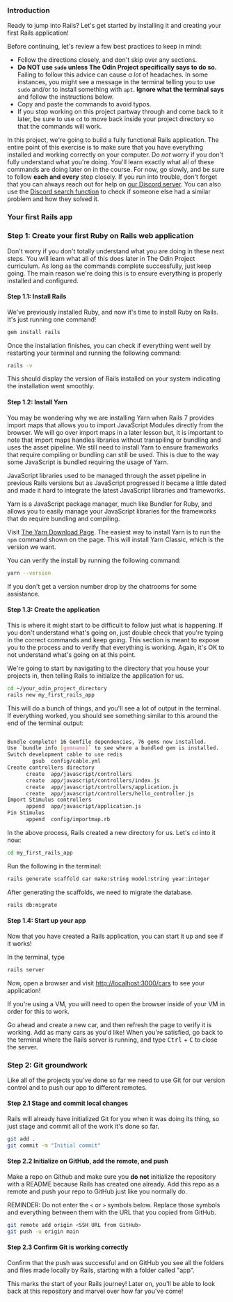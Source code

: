 <!-- TODO: Revisit lesson/heading structure to remove need to disable rules -->
<!-- markdownlint-disable TOP004 -->

### Introduction

Ready to jump into Rails? Let's get started by installing it and creating your first Rails application!

Before continuing, let's review a few best practices to keep in mind:

- Follow the directions closely, and don't skip over any sections.
- **Do NOT use `sudo` unless The Odin Project specifically says to do so.** Failing to follow this advice can cause *a lot* of headaches. In some instances, you might see a message in the terminal telling you to use `sudo` and/or to install something with `apt`. **Ignore what the terminal says** and follow the instructions below.
- Copy and paste the commands to avoid typos.
- If you stop working on this project partway through and come back to it later, be sure to use `cd` to move back inside your project directory so that the commands will work.

In this project, we're going to build a fully functional Rails application. The entire point of this exercise is to make sure that you have everything installed and working correctly on your computer. Do *not* worry if you don't fully understand what you're doing. You'll learn exactly what all of these commands are doing later on in the course. For now, go slowly, and be sure to follow **each and every** step closely. If you run into trouble, don't forget that you can always reach out for help on [our Discord server](https://discord.gg/fbFCkYabZB). You can also use the [Discord search function](https://support.discordapp.com/hc/en-us/articles/115000468588-Using-Search) to check if someone else had a similar problem and how they solved it.

### Your first Rails app

### Step 1: Create your first Ruby on Rails web application

Don't worry if you don't totally understand what you are doing in these next steps. You will learn what all of this does later in The Odin Project curriculum. As long as the commands complete successfully, just keep going. The main reason we're doing this is to ensure everything is properly installed and configured.

#### Step 1.1: Install Rails

We've previously installed Ruby, and now it's time to install Ruby on Rails. It's just running one command!

```bash
gem install rails
```

Once the installation finishes, you can check if everything went well by restarting your terminal and running the following command:

```bash
rails -v
```

This should display the version of Rails installed on your system indicating the installation went smoothly.

#### Step 1.2: Install Yarn

You may be wondering why we are installing Yarn when Rails 7 provides import maps that allows you to import JavaScript Modules directly from the browser. We will go over import maps in a later lesson but, it is important to note that import maps handles libraries without transpiling or bundling and uses the asset pipeline. We still need to install Yarn to ensure frameworks that require compiling or bundling can still be used. This is due to the way some JavaScript is bundled requiring the usage of Yarn.

JavaScript libraries used to be managed through the asset pipeline in previous Rails versions but as JavaScript progressed it became a little dated and made it hard to integrate the latest JavaScript libraries and frameworks.

Yarn is a JavaScript package manager, much like Bundler for Ruby, and allows you to easily manage your JavaScript libraries for the frameworks that do require bundling and compiling.

Visit [The Yarn Download Page](https://classic.yarnpkg.com/en/docs/install#windows-stable). The easiest way to install Yarn is to run the `npm` command shown on the page. This will install Yarn Classic, which is the version we want.

You can verify the install by running the following command:

```bash
yarn --version
```

If you don't get a version number drop by the chatrooms for some assistance.

#### Step 1.3: Create the application

This is where it might start to be difficult to follow just what is happening. If you don't understand what's going on, just double check that you're typing in the correct commands and keep going. This section is meant to expose you to the process and to verify that everything is working. Again, it's OK to not understand what's going on at this point.

We're going to start by navigating to the directory that you house your projects in, then telling Rails to initialize the application for us.

```bash
cd ~/your_odin_project_directory
rails new my_first_rails_app
```

This will do a bunch of things, and you'll see a lot of output in the terminal. If everything worked, you should see something similar to this around the end of the terminal output:

```bash

Bundle complete! 16 Gemfile dependencies, 76 gems now installed.
Use `bundle info [gemname]` to see where a bundled gem is installed.
Switch development cable to use redis
        gsub  config/cable.yml
Create controllers directory
      create  app/javascript/controllers
      create  app/javascript/controllers/index.js
      create  app/javascript/controllers/application.js
      create  app/javascript/controllers/hello_controller.js
Import Stimulus controllers
      append  app/javascript/application.js
Pin Stimulus
      append  config/importmap.rb

```

In the above process, Rails created a new directory for us. Let's `cd` into it now:

```bash
cd my_first_rails_app
```

Run the following in the terminal:

```bash
rails generate scaffold car make:string model:string year:integer
```

After generating the scaffolds, we need to migrate the database.

```bash
rails db:migrate
```

#### Step 1.4: Start up your app

Now that you have created a Rails application, you can start it up and see if it works!

In the terminal, type

```bash
rails server
```

Now, open a browser and visit [http://localhost:3000/cars](http://localhost:3000/cars) to see your application!

<div class="lesson-note lesson-note--warning" markdown=1>

If you're using a VM, you will need to open the browser inside of your VM in order for this to work.

</div>

Go ahead and create a new car, and then refresh the page to verify it is working. Add as many cars as you'd like! When you're satisfied, go back to the terminal where the Rails server is running, and type <kbd>Ctrl</kbd> + <kbd>C</kbd> to close the server.

### Step 2: Git groundwork

Like all of the projects you've done so far we need to use Git for our version control and to push our app to different remotes.

#### Step 2.1 Stage and commit local changes

Rails will already have initialized Git for you when it was doing its thing, so just stage and commit all of the work it's done so far.

```bash
git add .
git commit -m "Initial commit"
```

#### Step 2.2 Initialize on GitHub, add the remote, and push

Make a repo on Github and make sure you **do not** initialize the repository with a README because Rails has created one already. Add this repo as a remote and push your repo to GitHub just like you normally do.

REMINDER: Do not enter the `<` or `>` symbols below. Replace those symbols and everything between them with the URL that you copied from GitHub.

```bash
git remote add origin <SSH URL from GitHub>
git push -u origin main
```

#### Step 2.3 Confirm Git is working correctly

Confirm that the push was successful and on GitHub you see all the folders and files made locally by Rails, starting with a folder called "app".

This marks the start of your Rails journey! Later on, you'll be able to look back at this repository and marvel over how far you've come!
